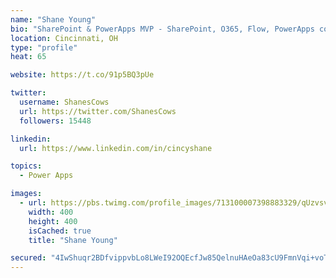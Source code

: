 ```yaml
---
name: "Shane Young"
bio: "SharePoint & PowerApps MVP - SharePoint, O365, Flow, PowerApps consulting? @PowerApps911 | Pure Snark? You found it."
location: Cincinnati, OH
type: "profile"
heat: 65

website: https://t.co/91p5BQ3pUe

twitter:
  username: ShanesCows
  url: https://twitter.com/ShanesCows
  followers: 15448

linkedin:
  url: https://www.linkedin.com/in/cincyshane

topics:
  - Power Apps

images:
  - url: https://pbs.twimg.com/profile_images/713100007398883329/qUzvsvQ3_400x400.jpg
    width: 400
    height: 400
    isCached: true
    title: "Shane Young"

secured: "4IwShuqr2BDfvippvbLo8LWeI92OQEcfJw85QelnuHAeOa83cU9FmnVqi+voTBM2yHoZ31kpzALKRZj1jBis41QSKYN2G7Kb0cRO1TXkbI2iy3M+4nBmZQ4zOiChVNzrN5N0FqtIqGV31FKUjU4d2hjE4swEFholSDN2YXG5C+ZxPhvreboHv4mMdvP+DpsPhrM1tyD5XC2QxTyDckInhSZEKXGIY8VSpBqbmEOBVWHcqIPB7iP41M71mNRaPiv4RraZbJe3/dN31Zbjm9mP46+mCeTrifuV0gpzKhMjE+F+lRCkwPvrxwoNZrH4sdkj5mHNRrHaPzPeuoEkoJqdmeDQdMDr221xflOOdBoirjAUS242rVU7T785OA22fUJoqayqXRG9zYgoDRDlsh3mIgnqsFYkcwazz9ywDPWYSmE=;rwxbzioJauXRT2+LwwFsog=="
---
```


